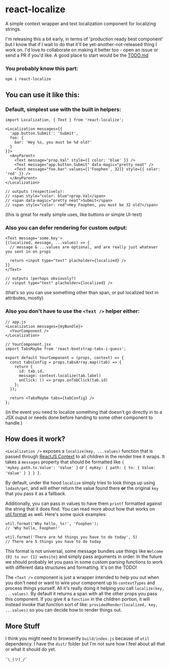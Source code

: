 # react-localize
A simple context wrapper and text localization component for localizing strings.

I'm releasing this a bit early, in terms of 'production ready best component' but I know that if I wait to do that it'll be yet-another-not-released thing I work on. I'd love to collaborate on making it better too - open an issue or send a PR if you'd like. A good place to start would be the [TODO.md](https://github.com/sprjr/react-localize/blob/master/TODO.md)

### You probably know this part:
`npm i react-localize`


## You can use it like this:

### Default, simplest use with the built in helpers:
```
import Localization, { Text } from 'react-localize';

<Localization messages={{
  'app.button.Submit': 'Submit',
  foo: {
    bar: 'Hey %s, you must be %d old?'
  }
}}>
  <AnyParent>
    <Text message="prop.Val" style={{ color: 'blue' }} />
    <Text message="app.button.Submit" data-magic="pretty neat" />
    <Text message="foo.bar" values={['Foophen', 32]} style={{ color: 'red' }} />
  </AnyParent>
</Localization>

// outputs (respectively):
// <span style="color: blue">prop.Val</span>
// <span data-magic="pretty neat">Submit</span>
// <span style="color: red">Hey Foophen, you must be 32 old?</span>
```
(this is great for really simple uses, like buttons or simple UI-text)


### Also you can defer rendering for custom output:
```
<Text message='some.key'>
{(localized, message, ...values) => {
  // message & ...values are optional, and are really just whatever you sent in on props

  return <input type="text" placholder={localized} />
}}
</Text>

// outputs (perhaps obviously?)
// <input type="text" placholder={localized} />
```
(that's so you can use something other than span, or put localized text in attributes, mostly)


### Also you don't have to use the `<Text />` helper either:
```
// app.js
<Localization messages={myBundle}>
  <YourComponent />
</Localization>

// YourComponent.jsx
import TabsMaybe from 'react-bootstrap-tabs-i-guess';

export default YourComponent = (props, context) => {
  const tabsConfig = props.tabsArray.map((tab) => {
    return {
      id: tab.id,
      message: context.localize(tab.label)
      onClick: () => props.onTabClick(tab.id)
    };
  });

  return <TabsMaybe tabs={tabConfig} />
};
```
(in the event you need to localize something that doesn't go directly in to a JSX ouput or needs done before handing to some other component to handle.)

## How does it work?
`<Localization />` exposes a `localize(key, ...values)` function that is passed through [ReactJS Context](https://facebook.github.io/react/docs/context.html) to all children in the render tree it wraps. It takes a `messages` property that should be formatted like `{ 'mykey.path.to.Value': 'Value' }` or `{ myKey: { path: { to: { Value: 'Value' } } } }`.

By default, under the hood `localize` simply tries to look things up using `lodash/get`, and will either return the value found there **or** the original `key` that you pass it as a fallback.

Additionally, you can pass in values to have them `printf` formatted against the string that it does find. You can read more about how that works on [util.format](https://nodejs.org/api/util.html#util_util_format_format) as well. Here's some quick examples:

```
util.format('Why hello, %s!', 'Foophen');
// 'Why hello, Foophen!'

util.format('There are %d things you have to do today', 5)
// There are 5 things you have to do today
```

This format is not universal, some message bundles use things like `Welcome {0} to our {1} website}` and simply pass arguments in order. In the future we should probably let you pass in some custom parsing functions to work with different data structures and formatting. It's on the TODO!

The `<Text />` component is just a wrapper intended to help you out when you don't need or want to wire your component up to `contextTypes` and process things yourself. All it's really doing it helping you call `localize(key, ...values)`. By default it returns a span with all the other props you pass this component. If you give it a `function` in the children portion, it will instead invoke that function sort of like: `providedRender(localized, key, ...values)` so you can decide how to render things out.

## More Stuff
I think you might need to browserify `build/index.js` because of `util` dependency. I have the `dist/` folder but I'm not sure how I feel about all that or what it should do yet.

`¯\_(ツ)_/¯`
